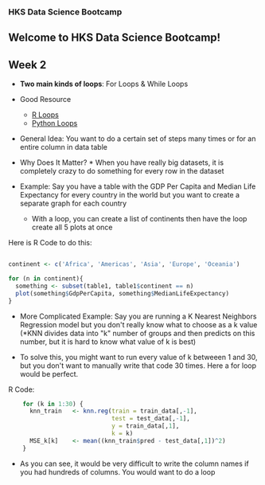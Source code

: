 ### **HKS Data Science Bootcamp**
## Welcome to HKS Data Science Bootcamp!

## Week 2

* **Two main kinds of loops**: For Loops & While Loops
* Good Resource
    * [R Loops](https://www.datacamp.com/community/tutorials/tutorial-on-loops-in-r)
    * [Python Loops](https://www.datacamp.com/community/tutorials/loops-python-tutorial)

* General Idea: You want to do a certain set of steps many times or for an entire column in data table
* Why Does It Matter?
      * When you have really big datasets, it is completely crazy to do something for every row in the dataset

* Example: Say you have a table with the GDP Per Capita and Median Life Expectancy for every country in the world but you want to create a separate graph for each country

   * With a loop, you can create a list of continents then have the loop create all 5 plots at once
   
   
Here is R Code to do this:
```R

continent <- c('Africa', 'Americas', 'Asia', 'Europe', 'Oceania')

for (n in continent){
  something <- subset(table1, table1$continent == n)
  plot(something$GdpPerCapita, something$MedianLifeExpectancy)
}
```

* More Complicated Example: Say you are running a K Nearest Neighbors Regression model but you don't really know what to choose as a k value (*KNN divides data into "k" number of groups and then predicts on this number, but it is hard to know what value of k is best)

* To solve this, you might want to run every value of k betweeen 1 and 30, but you don't want to manually write that code 30 times. Here a for loop would be perfect. 

R Code:
```R
    for (k in 1:30) {
      knn_train   <- knn.reg(train = train_data[,-1],
                             test = test_data[,-1],
                             y = train_data[,1],
                             k = k)
      MSE_k[k]    <- mean((knn_train$pred - test_data[,1])^2)
    }
```

* As you can see, it would be very difficult to write the column names if you had hundreds of columns. You would want to do a loop 
